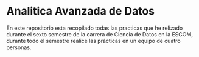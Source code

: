 # Analitica Avanzada de Datos

En este repositorio esta recopilado todas las practicas que he relizado durante el sexto semestre de la carrera de Ciencia de Datos en la ESCOM, durante todo el semestre realice las prácticas en un equipo de cuatro personas.
